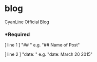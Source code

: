 blog
====

CyanLine Official Blog

### *Required
[ line 1 ] "## " e.g. "## Name of Post"


[ line 2 ] "date: " e.g. "date: March 20 2015"

